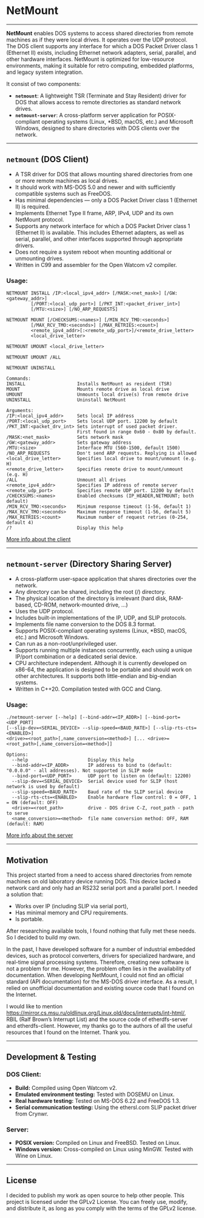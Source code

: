# NetMount
-----------

**NetMount** enables DOS systems to access shared directories from remote machines as if they were local drives. It operates over the UDP protocol. The DOS client supports any interface for which a DOS Packet Driver class 1 (Ethernet II) exists, including Ethernet network adapters, serial, parallel, and other hardware interfaces. NetMount is optimized for low-resource environments, making it suitable for retro computing, embedded platforms, and legacy system integration.

It consist of two components:

- **`netmount`**: A lightweight TSR (Terminate and Stay Resident) driver for DOS that allows access to remote directories as standard network drives.
- **`netmount-server`**: A cross-platform server application for POSIX-compliant operating systems (Linux, *BSD, macOS, etc.) and Microsoft Windows, designed to share directories with DOS clients over the network.

-----
## `netmount` (DOS Client)

- A TSR driver for DOS that allows mounting shared directories from one or more remote machines as local drives.
- It should work with MS-DOS 5.0 and newer and with sufficiently compatible systems such as FreeDOS.
- Has minimal dependencies — only a DOS Packet Driver class 1 (Ethernet II) is required.
- Implements Ethernet Type II frame, ARP, IPv4, UDP and its own NetMount protocol.
- Supports any network interface for which a DOS Packet Driver class 1 (Ethernet II) is available. This includes Ethernet adapters, as well as serial, parallel, and other interfaces supported through appropriate drivers.
- Does not require a system reboot when mounting additional or unmounting drives.
- Written in C99 and assembler for the Open Watcom v2 compiler.

### Usage:
```
NETMOUNT INSTALL /IP:<local_ipv4_addr> [/MASK:<net_mask>] [/GW:<gateway_addr>]
         [/PORT:<local_udp_port>] [/PKT_INT:<packet_driver_int>]
         [/MTU:<size>] [/NO_ARP_REQUESTS]

NETMOUNT MOUNT [/CHECKSUMS:<names>] [/MIN_RCV_TMO:<seconds>]
         [/MAX_RCV_TMO:<seconds>] [/MAX_RETRIES:<count>]
         <remote_ipv4_addr>[:<remote_udp_port>]/<remote_drive_letter>
         <local_drive_letter>

NETMOUNT UMOUNT <local_drive_letter>

NETMOUNT UMOUNT /ALL

NETMOUNT UNINSTALL

Commands:
INSTALL                   Installs NetMount as resident (TSR)
MOUNT                     Mounts remote drive as local drive
UMOUNT                    Unmounts local drive(s) from remote drive
UNINSTALL                 Uninstall NetMount

Arguments:
/IP:<local_ipv4_addr>     Sets local IP address
/PORT:<local_udp_port>    Sets local UDP port. 12200 by default
/PKT_INT:<packet_drv_int> Sets interrupt of used packet driver.
                          First found in range 0x60 - 0x80 by default.
/MASK:<net_mask>          Sets network mask
/GW:<gateway_addr>        Sets gateway address
/MTU:<size>               Interface MTU (560-1500, default 1500)
/NO_ARP_REQUESTS          Don't send ARP requests. Replying is allowed
<local_drive_letter>      Specifies local drive to mount/unmount (e.g. H)
<remote_drive_letter>     Specifies remote drive to mount/unmount (e.g. H)
/ALL                      Unmount all drives
<remote_ipv4_addr>        Specifies IP address of remote server
<remote_udp_port>         Specifies remote UDP port. 12200 by default
/CHECKSUMS:<names>        Enabled checksums (IP_HEADER,NETMOUNT; both default)
/MIN_RCV_TMO:<seconds>    Minimum response timeout (1-56, default 1)
/MAX_RCV_TMO:<seconds>    Maximum response timeout (1-56, default 5)
/MAX_RETRIES:<count>      Maximum number of request retries (0-254, default 4)
/?                        Display this help
```

[More info about the client](CLIENT.md)

-----
## `netmount-server` (Directory Sharing Server)

- A cross-platform user-space application that shares directories over the network.
- Any directory can be shared, including the root (/) directory.
- The physical location of the directory is irrelevant (hard disk, RAM-based, CD-ROM, network-mounted drive, ...)
- Uses the UDP protocol.
- Includes built-in implementations of the IP, UDP, and SLIP protocols.
- Implements file name conversion to the DOS 8.3 format.
- Supports POSIX-compliant operating systems (Linux, *BSD, macOS, etc.) and Microsoft Windows.
- Can run as a non-root/unprivileged user.
- Supports running multiple instances concurrently, each using a unique IP/port combination or
  a dedicated serial device.
- CPU architecture independent. Although it is currently developed on x86-64, the application is designed
  to be portable and should work on other architectures. It supports both little-endian and big-endian systems.
- Written in C++20. Compilation tested with GCC and Clang.


### Usage:
```
./netmount-server [--help] [--bind-addr=<IP_ADDR>] [--bind-port=<UDP_PORT]
[--slip-dev=<SERIAL_DEVICE> --slip-speed=<BAUD_RATE>] [--slip-rts-cts=<ENABLED>]
<drive>=<root_path>[,name_conversion=<method>] [... <drive>=<root_path>[,name_conversion=<method>]]

Options:
  --help                      Display this help
  --bind-addr=<IP_ADDR>       IP address to bind to (default: "0.0.0.0" - all addresses). Not supported in SLIP mode
  --bind-port=<UDP_PORT>      UDP port to listen on (default: 12200)
  --slip-dev=<SERIAL_DEVICE>  Serial device used for SLIP (host network is used by default)
  --slip-speed=<BAUD_RATE>    Baud rate of the SLIP serial device
  --slip-rts-cts=<ENABLED>    Enable hardware flow control: 0 = OFF, 1 = ON (default: OFF)
  <drive>=<root_path>         drive - DOS drive C-Z, root_path - path to serve
  <name_conversion>=<method>  file name conversion method: OFF, RAM (default: RAM)
```

[More info about the server](SERVER.md)

-----
## Motivation
This project started from a need to access shared directories from remote machines on old laboratory device running DOS. This device lacked a network card and only had an RS232 serial port and a parallel port. I needed a solution that:

- Works over IP (including SLIP via serial port),
- Has minimal memory and CPU requirements.
- Is portable.

After researching available tools, I found nothing that fully met these needs. So I decided to build my own.

In the past, I have developed software for a number of industrial embedded devices, such as protocol converters, drivers for specialized hardware, and real-time signal processing systems. Therefore, creating new software is not a problem for me. However, the problem often lies in the availability of documentation. When developing NetMount, I could not find an official standard (API documentation) for the MS-DOS driver interface. As a result, I relied on unofficial documentation and existing source code that I found on the Internet.

I would like to mention https://mirror.cs.msu.ru/oldlinux.org/Linux.old/docs/interrupts/int-html/,
RBIL (Ralf Brown’s Interrupt List) and the source code of etherdfs-server and etherdfs-client. However, my thanks go to the authors of all the useful resources that I found on the Internet. Thank you.

----
## Development & Testing
### DOS Client:
- **Build:** Compiled using Open Watcom v2.
- **Emulated environment testing:** Tested with DOSEMU on Linux.
- **Real hardware testing:** Tested on MS-DOS 6.22 and FreeDOS 1.3.
- **Serial communication testing:** Using the ethersl.com SLIP packet driver from Crynwr.

### Server:
- **POSIX version:** Compiled on Linux and FreeBSD. Tested on Linux.
- **Windows version:** Cross-compiled on Linux using MinGW. Tested with Wine on Linux.

----
## License
I decided to publish my work as open source to help other people. This project is licensed under the GPLv2 License. You can freely use, modify, and distribute it, as long as you comply with the terms of the GPLv2 license.
